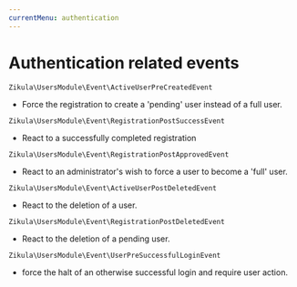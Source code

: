 ```yaml
---
currentMenu: authentication
---
```

# Authentication related events

`Zikula\UsersModule\Event\ActiveUserPreCreatedEvent`

- Force the registration to create a 'pending' user instead of a full user.

`Zikula\UsersModule\Event\RegistrationPostSuccessEvent`

- React to a successfully completed registration

`Zikula\UsersModule\Event\RegistrationPostApprovedEvent`

- React to an administrator's wish to force a user to become a 'full' user.

`Zikula\UsersModule\Event\ActiveUserPostDeletedEvent`

- React to the deletion of a user.

`Zikula\UsersModule\Event\RegistrationPostDeletedEvent`

- React to the deletion of a pending user.

`Zikula\UsersModule\Event\UserPreSuccessfulLoginEvent`

- force the halt of an otherwise successful login and require user action.
